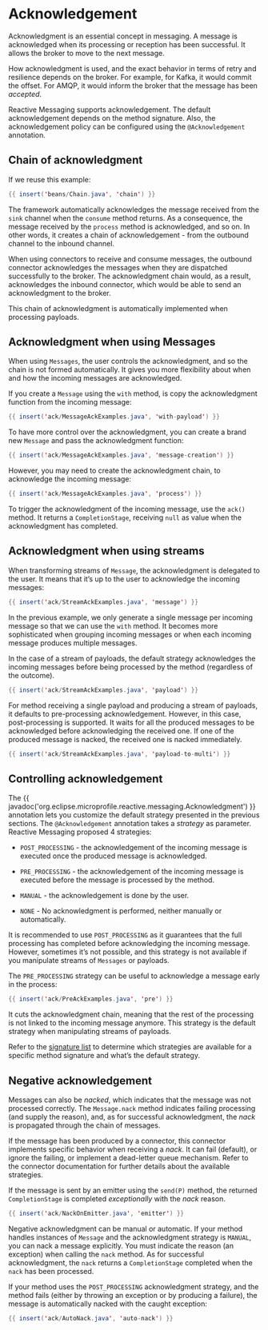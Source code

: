 # Acknowledgement

Acknowledgment is an essential concept in messaging. A message is
acknowledged when its processing or reception has been successful. It
allows the broker to move to the next message.

How acknowledgment is used, and the exact behavior in terms of retry and
resilience depends on the broker. For example, for Kafka, it would
commit the offset. For AMQP, it would inform the broker that the message
has been *accepted*.

Reactive Messaging supports acknowledgement. The default acknowledgement
depends on the method signature. Also, the acknowledgement policy can be
configured using the `@Acknowledgement` annotation.

## Chain of acknowledgment

If we reuse this example:

``` java
{{ insert('beans/Chain.java', 'chain') }}
```

The framework automatically acknowledges the message received from the
`sink` channel when the `consume` method returns. As a consequence, the
message received by the `process` method is acknowledged, and so on. In
other words, it creates a chain of acknowledgement - from the outbound
channel to the inbound channel.

When using connectors to receive and consume messages, the outbound
connector acknowledges the messages when they are dispatched
successfully to the broker. The acknowledgment chain would, as a result,
acknowledges the inbound connector, which would be able to send an
acknowledgment to the broker.

This chain of acknowledgment is automatically implemented when
processing payloads.

## Acknowledgment when using Messages

When using `Messages`, the user controls the acknowledgment, and so the
chain is not formed automatically. It gives you more flexibility about
when and how the incoming messages are acknowledged.

If you create a `Message` using the `with` method, is copy the
acknowledgment function from the incoming message:

``` java
{{ insert('ack/MessageAckExamples.java', 'with-payload') }}
```

To have more control over the acknowledgment, you can create a brand new
`Message` and pass the acknowledgment function:

``` java
{{ insert('ack/MessageAckExamples.java', 'message-creation') }}
```

However, you may need to create the acknowledgment chain, to acknowledge
the incoming message:

``` java
{{ insert('ack/MessageAckExamples.java', 'process') }}
```

To trigger the acknowledgment of the incoming message, use the `ack()`
method. It returns a `CompletionStage`, receiving `null` as value when
the acknowledgment has completed.

## Acknowledgment when using streams

When transforming streams of `Message`, the acknowledgment is delegated
to the user. It means that it’s up to the user to acknowledge the
incoming messages:

``` java
{{ insert('ack/StreamAckExamples.java', 'message') }}
```

In the previous example, we only generate a single message per incoming
message so that we can use the `with` method. It becomes more
sophisticated when grouping incoming messages or when each incoming
message produces multiple messages.

In the case of a stream of payloads, the default strategy acknowledges
the incoming messages before being processed by the method (regardless
of the outcome).

``` java
{{ insert('ack/StreamAckExamples.java', 'payload') }}
```

For method receiving a single payload and producing a stream of payloads, it defaults to pre-processing acknowledgement.
However, in this case, post-processing is supported.
It waits for all the produced messages to be acknowledged before acknowledging the received one.
If one of the produced message is nacked, the received one is nacked immediately.

``` java
{{ insert('ack/StreamAckExamples.java', 'payload-to-multi') }}
```

## Controlling acknowledgement

The  {{ javadoc('org.eclipse.microprofile.reactive.messaging.Acknowledgment') }}
annotation lets you customize the default strategy presented in the
previous sections. The `@Acknowledgement` annotation takes a *strategy*
as parameter. Reactive Messaging proposed 4 strategies:

-   `POST_PROCESSING` - the acknowledgement of the incoming message is
    executed once the produced message is acknowledged.

-   `PRE_PROCESSING` - the acknowledgement of the incoming message is
    executed before the message is processed by the method.

-   `MANUAL` - the acknowledgement is done by the user.

-   `NONE` - No acknowledgment is performed, neither manually or
    automatically.

It is recommended to use `POST_PROCESSING` as it guarantees that the
full processing has completed before acknowledging the incoming message.
However, sometimes it’s not possible, and this strategy is not available
if you manipulate streams of `Messages` or payloads.

The `PRE_PROCESSING` strategy can be useful to acknowledge a message
early in the process:

``` java
{{ insert('ack/PreAckExamples.java', 'pre') }}
```

It cuts the acknowledgment chain, meaning that the rest of the
processing is not linked to the incoming message anymore. This strategy
is the default strategy when manipulating streams of payloads.

Refer to the [signature list](signatures.md) to determine
which strategies are available for a specific method signature and
what’s the default strategy.

## Negative acknowledgement

Messages can also be *nacked*, which indicates that the message was not
processed correctly. The `Message.nack` method indicates failing
processing (and supply the reason), and, as for successful
acknowledgment, the *nack* is propagated through the chain of messages.

If the message has been produced by a connector, this connector
implements specific behavior when receiving a *nack*. It can fail
(default), or ignore the failing, or implement a dead-letter queue
mechanism. Refer to the connector documentation for further details
about the available strategies.

If the message is sent by an emitter using the `send(P)` method, the
returned `CompletionStage` is completed *exceptionally* with the *nack*
reason.

``` java
{{ insert('ack/NackOnEmitter.java', 'emitter') }}
```

Negative acknowledgment can be manual or automatic. If your method
handles instances of `Message` and the acknowledgment strategy is
`MANUAL`, you can nack a message explicitly. You must indicate the
reason (an exception) when calling the `nack` method. As for successful
acknowledgment, the `nack` returns a `CompletionStage` completed when
the `nack` has been processed.

If your method uses the `POST_PROCESSING` acknowledgment strategy, and
the method fails (either by throwing an exception or by producing a
failure), the message is automatically nacked with the caught exception:

``` java
{{ insert('ack/AutoNack.java', 'auto-nack') }}
```
